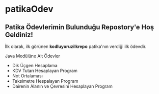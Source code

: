 # patikaOdev
## Patika Ödevlerimin Bulunduğu Repostory'e Hoş Geldiniz!

İlk olarak, ilk görünen **kodluyoruzilkrepo** patika'nın verdiği ilk ödevdir.

Java Modülüne Ait Ödevler
- Dik Üçgen Hesaplama
- KDV Tutarı Hesaplayan Program
- Not Ortalaması
- Taksimetre Hespalayan Program
- Dairenin Alanın ve Çevresini Hesaplayan Program
